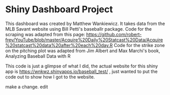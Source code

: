 # Shiny Dashboard Project
This dashboard was created by Matthew Wankiewicz. It takes data from the MLB Savant website using Bill Petti's baseballr package.
Code for the scraping was adapted from this page: https://github.com/robert-frey/YouTube/blob/master/Acquire%20Daily%20Statcast%20Data/Acquire%20statcast%20data%20after%20each%20day.R
Code for the strike zone on the pitching plot was adapted from Jim Albert and Max Marchi's book, Analyzing Baseball Data with R

This code is just a glimpse of what I did, the actual website for this shiny app is https://wnkwz.shinyapps.io/baseball_test/ , just wanted to put the code out to show how I got to the website.


make a change.
edit
